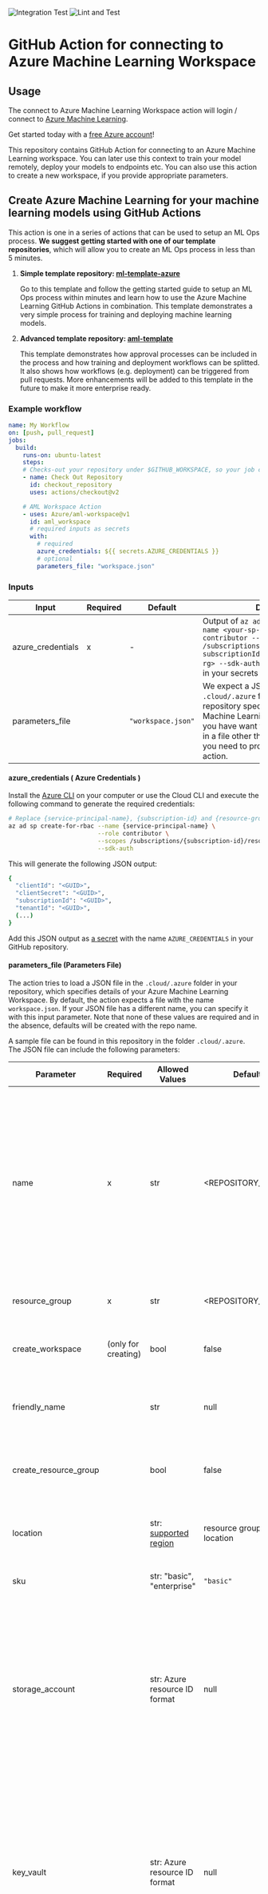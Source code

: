 ![Integration Test](https://github.com/Azure/aml-workspace/workflows/Integration%20Test/badge.svg?branch=master&event=push)
![Lint and Test](https://github.com/Azure/aml-workspace/workflows/Lint%20and%20Test/badge.svg?branch=master&event=push)


# GitHub Action for connecting to Azure Machine Learning Workspace


## Usage

The connect to Azure Machine Learning Workspace action will login / connect to [Azure Machine Learning](https://azure.microsoft.com/en-us/services/machine-learning/).

Get started today with a [free Azure account](https://azure.com/free/open-source)!

This repository contains GitHub Action for connecting to an Azure Machine Learning workspace. You can later use this context to train your model remotely, deploy your models to endpoints etc. You can also use this action to create a new workspace, if you provide appropriate parameters. 


## Create Azure Machine Learning for your machine learning models using GitHub Actions

This action is one in a series of actions that can be used to setup an ML Ops process. **We suggest getting started with one of our template repositories**, which will allow you to create an ML Ops process in less than 5 minutes.

1. **Simple template repository: [ml-template-azure](https://github.com/machine-learning-apps/ml-template-azure)**

    Go to this template and follow the getting started guide to setup an ML Ops process within minutes and learn how to use the Azure       Machine Learning GitHub Actions in combination. This template demonstrates a very simple process for training and deploying machine     learning models.

2. **Advanced template repository: [aml-template](https://github.com/Azure/aml-template)**

    This template demonstrates how approval processes can be included in the process and how training and deployment workflows can be       splitted. It also shows how workflows (e.g. deployment) can be triggered from pull requests. More enhancements will be added to this template in the future to make it more enterprise ready.
    
### Example workflow

```yaml
name: My Workflow
on: [push, pull_request]
jobs:
  build:
    runs-on: ubuntu-latest
    steps:
    # Checks-out your repository under $GITHUB_WORKSPACE, so your job can access it
    - name: Check Out Repository
      id: checkout_repository
      uses: actions/checkout@v2

    # AML Workspace Action
    - uses: Azure/aml-workspace@v1
      id: aml_workspace
      # required inputs as secrets
      with:
        # required
        azure_credentials: ${{ secrets.AZURE_CREDENTIALS }}
        # optional
        parameters_file: "workspace.json"
```

### Inputs

| Input | Required | Default | Description |
| ----- | -------- | ------- | ----------- |
| azure_credentials | x | - | Output of `az ad sp create-for-rbac --name <your-sp-name> --role contributor --scopes /subscriptions/<your-subscriptionId>/resourceGroups/<your-rg> --sdk-auth`. This should be stored in your secrets |
| parameters_file |  | `"workspace.json"` | We expect a JSON file in the `.cloud/.azure` folder in root of your repository specifying your Azure Machine Learning Workspace details. If you have want to provide these details in a file other than "workspace.json" you need to provide this input in the action. |

#### azure_credentials ( Azure Credentials ) 

Install the [Azure CLI](https://docs.microsoft.com/en-us/cli/azure/install-azure-cli?view=azure-cli-latest) on your computer or use the Cloud CLI and execute the following command to generate the required credentials:

```sh
# Replace {service-principal-name}, {subscription-id} and {resource-group} with your Azure subscription id and resource group name and any name for your service principle
az ad sp create-for-rbac --name {service-principal-name} \
                         --role contributor \
                         --scopes /subscriptions/{subscription-id}/resourceGroups/{resource-group} \
                         --sdk-auth
```

This will generate the following JSON output:

```sh
{
  "clientId": "<GUID>",
  "clientSecret": "<GUID>",
  "subscriptionId": "<GUID>",
  "tenantId": "<GUID>",
  (...)
}
```

Add this JSON output as [a secret](https://help.github.com/en/actions/configuring-and-managing-workflows/creating-and-storing-encrypted-secrets#creating-encrypted-secrets) with the name `AZURE_CREDENTIALS` in your GitHub repository.

#### parameters_file (Parameters File)

The action tries to load a JSON file in the `.cloud/.azure` folder in your repository, which specifies details of your Azure Machine Learning Workspace. By default, the action expects a file with the name `workspace.json`. If your JSON file has a different name, you can specify it with this input parameter. Note that none of these values are required and in the absence, defaults will be created with the repo name.

A sample file can be found in this repository in the folder `.cloud/.azure`. The JSON file can include the following parameters:

| Parameter           | Required | Allowed Values                           | Default    | Description |
| ------------------- | -------- | ---------------------------------------- | ---------- | ----------- |
| name                | x        | str                                      | <REPOSITORY_NAME> | The workspace name. The name must be between 2 and 32 characters long. The first character of the name must be alphanumeric (letter or number), but the rest of the name may contain alphanumerics, hyphens, and underscores. Whitespace is not allowed. |
| resource_group       | x        | str                                      | <REPOSITORY_NAME> | The Azure resource group that contains the workspace. |
| create_workspace     | (only for creating) | bool                   | false      | Indicates whether to create the workspace if it doesn't exist. |
| friendly_name        |          | str                                      | null       | A friendly name for the workspace that can be displayed in the UI. |
| create_resource_group |          | bool                     | false       | Indicates whether to create the resource group if it doesn't exist. |
| location            |          | str: [supported region](https://azure.microsoft.com/global-infrastructure/services/?products=machine-learning-service) | resource group location | The location of the workspace. The parameter defaults to the resource group location. |
| sku                 |          | str: "basic", "enterprise"               | `"basic"`    | The SKU name (also referred as edition). |
| storage_account      |          | str: Azure resource ID format            | null       | An existing storage account in the Azure resource ID format (see example JSON file in `.cloud/.azure`). The storage will be used by the workspace to save run outputs, code, logs etc. If None, a new storage account will be created. |
| key_vault            |          | str: Azure resource ID format            | null       | An existing key vault in the Azure resource ID format (see example JSON file in `.cloud/.azure`). The key vault will be used by the workspace to store credentials added to the workspace by the users. If None, a new key vault will be created. |
| app_insights         |          | str: Azure resource ID format            | null       | An existing Application Insights in the Azure resource ID format (see example JSON file in `.cloud/.azure`). The Application Insights will be used by the workspace to log webservices events. If None, a new Application Insights will be created. |
| container_registry   |          | str: Azure resource ID format            | null       | An existing container registry in the Azure resource ID format (see example JSON file in `.cloud/.azure`). The container registry will be used by the workspace to pull and push both experimentation and webservices images. If None, a new container registry will be created only when needed and not along with workspace creation. |
| cmk_key_vault         |          | str: Azure resource ID format            | null       | The key vault containing the customer managed key in the Azure resource ID format (see example JSON file in `.cloud/.azure`). |
| resource_cmk_uri      |          | str: key URI of the customer managed key | null       | The key URI of the customer managed key to encrypt the data at rest (see example JSON file in `.cloud/.azure`). |
| hbi_workspace        |          | bool                       | false      | Specifies whether the customer data is of High Business Impact(HBI), i.e., contains sensitive business information. The default value is False. When set to True, downstream services will selectively disable logging. |

Please visit [this website](https://docs.microsoft.com/en-us/python/api/azureml-core/azureml.core.workspace(class)?view=azure-ml-py#create-name--auth-none--subscription-id-none--resource-group-none--location-none--create-resource-group-true--sku--basic---friendly-name-none--storage-account-none--key-vault-none--app-insights-none--container-registry-none--cmk-keyvault-none--resource-cmk-uri-none--hbi-workspace-false--default-cpu-compute-target-none--default-gpu-compute-target-none--exist-ok-false--show-output-true-) for more details.

### Outputs

The action writes the workspace Azure Resource Manager (ARM) properties to a config file, which will be implicitly picked by all Azure Machine Learning GitHub Actions following this one, to interact with the workspace.

| Output Path                            | Description                                                             |
|--------------------------------------- | ----------------------------------------------------------------------- |
| `GITHUB_WORKSPACE/aml_arm_config.json` | configurations to be passed to additional steps for using the workspace |

### Other Azure Machine Learning Actions

- [aml-workspace](https://github.com/Azure/aml-workspace) - Connects to or creates a new workspace
- [aml-compute](https://github.com/Azure/aml-compute) - Connects to or creates a new compute target in Azure Machine Learning
- [aml-run](https://github.com/Azure/aml-run) - Submits a ScriptRun, an Estimator or a Pipeline to Azure Machine Learning
- [aml-registermodel](https://github.com/Azure/aml-registermodel) - Registers a model to Azure Machine Learning
- [aml-deploy](https://github.com/Azure/aml-deploy) - Deploys a model and creates an endpoint for the model

### Contributing

This project welcomes contributions and suggestions.  Most contributions require you to agree to a
Contributor License Agreement (CLA) declaring that you have the right to, and actually do, grant us
the rights to use your contribution. For details, visit https://cla.opensource.microsoft.com.

When you submit a pull request, a CLA bot will automatically determine whether you need to provide
a CLA and decorate the PR appropriately (e.g., status check, comment). Simply follow the instructions
provided by the bot. You will only need to do this once across all repos using our CLA.

This project has adopted the [Microsoft Open Source Code of Conduct](https://opensource.microsoft.com/codeofconduct/).
For more information see the [Code of Conduct FAQ](https://opensource.microsoft.com/codeofconduct/faq/) or
contact [opencode@microsoft.com](mailto:opencode@microsoft.com) with any additional questions or comments.

